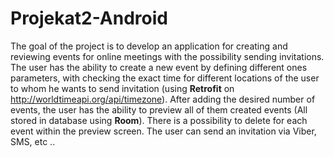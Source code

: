 # Projekat2-Android
The goal of the project is to develop an application for creating and reviewing events for online meetings with the possibility
sending invitations. The user has the ability to create a new event by defining different ones
parameters, with checking the exact time for different locations of the user to whom he wants to send
invitation (using **Retrofit** on http://worldtimeapi.org/api/timezone). After adding the desired number of events, the user has the ability to preview all of them
created events (All stored in database using **Room**). There is a possibility to delete for each event within the preview screen.
The user can send an invitation via Viber, SMS, etc ..
